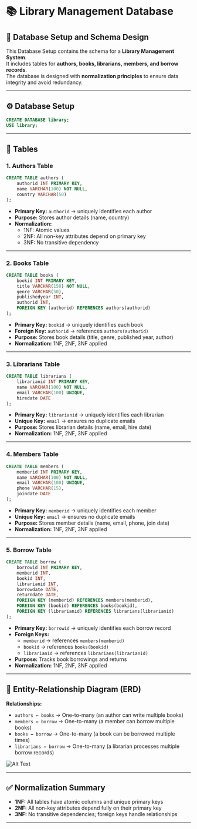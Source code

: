 # 📚 Library Management Database

## 📌 Database Setup and Schema Design
This Database Setup contains the schema for a **Library Management System**.  
It includes tables for **authors, books, librarians, members, and borrow records**.  
The database is designed with **normalization principles** to ensure data integrity and avoid redundancy.  

---

## ⚙️ Database Setup
```sql
CREATE DATABASE library;
USE library;
```

---

## 📂 Tables

### 1. Authors Table
```sql
CREATE TABLE authors (
    authorid INT PRIMARY KEY,
    name VARCHAR(100) NOT NULL,
    country VARCHAR(50)
);
```
- **Primary Key:** `authorid` → uniquely identifies each author  
- **Purpose:** Stores author details (name, country)  
- **Normalization:**  
  - 1NF: Atomic values  
  - 2NF: All non-key attributes depend on primary key  
  - 3NF: No transitive dependency  

---

### 2. Books Table
```sql
CREATE TABLE books (
    bookid INT PRIMARY KEY,
    title VARCHAR(150) NOT NULL,
    genre VARCHAR(50),
    publishedyear INT,
    authorid INT,
    FOREIGN KEY (authorid) REFERENCES authors(authorid)
);
```
- **Primary Key:** `bookid` → uniquely identifies each book  
- **Foreign Key:** `authorid` → references `authors(authorid)`  
- **Purpose:** Stores book details (title, genre, published year, author)  
- **Normalization:** 1NF, 2NF, 3NF applied  

---

### 3. Librarians Table
```sql
CREATE TABLE librarians (
    librarianid INT PRIMARY KEY,
    name VARCHAR(100) NOT NULL,
    email VARCHAR(100) UNIQUE,
    hiredate DATE
);
```
- **Primary Key:** `librarianid` → uniquely identifies each librarian  
- **Unique Key:** `email` → ensures no duplicate emails  
- **Purpose:** Stores librarian details (name, email, hire date)  
- **Normalization:** 1NF, 2NF, 3NF applied  

---

### 4. Members Table
```sql
CREATE TABLE members (
    memberid INT PRIMARY KEY,
    name VARCHAR(100) NOT NULL,
    email VARCHAR(100) UNIQUE,
    phone VARCHAR(15),
    joindate DATE
);
```
- **Primary Key:** `memberid` → uniquely identifies each member  
- **Unique Key:** `email` → ensures no duplicate emails  
- **Purpose:** Stores member details (name, email, phone, join date)  
- **Normalization:** 1NF, 2NF, 3NF applied  

---

### 5. Borrow Table
```sql
CREATE TABLE borrow (
    borrowid INT PRIMARY KEY,
    memberid INT,
    bookid INT,
    librarianid INT,
    borrowdate DATE,
    returndate DATE,
    FOREIGN KEY (memberid) REFERENCES members(memberid),
    FOREIGN KEY (bookid) REFERENCES books(bookid),
    FOREIGN KEY (librarianid) REFERENCES librarians(librarianid)
);
```
- **Primary Key:** `borrowid` → uniquely identifies each borrow record  
- **Foreign Keys:**  
  - `memberid` → references `members(memberid)`  
  - `bookid` → references `books(bookid)`  
  - `librarianid` → references `librarians(librarianid)`  
- **Purpose:** Tracks book borrowings and returns  
- **Normalization:** 1NF, 2NF, 3NF applied  

---

## 🔗 Entity-Relationship Diagram (ERD)

**Relationships:**  
- `authors ↔ books` → One-to-many (an author can write multiple books)  
- `members ↔ borrow` → One-to-many (a member can borrow multiple books)  
- `books ↔ borrow` → One-to-many (a book can be borrowed multiple times)  
- `librarians ↔ borrow` → One-to-many (a librarian processes multiple borrow records)  

![Alt Text](images/Entity-Relationship-Diagram.png)


---

## ✅ Normalization Summary
- **1NF:** All tables have atomic columns and unique primary keys  
- **2NF:** All non-key attributes depend fully on their primary key  
- **3NF:** No transitive dependencies; foreign keys handle relationships  

---
